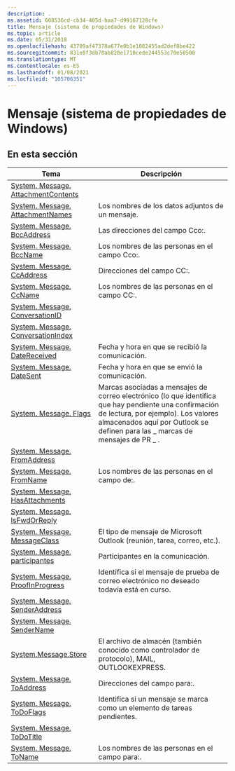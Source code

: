 ```yaml
---
description: .
ms.assetid: 608536cd-cb34-405d-baa7-d99167128cfe
title: Mensaje (sistema de propiedades de Windows)
ms.topic: article
ms.date: 05/31/2018
ms.openlocfilehash: 43709af47378a677e0b1e1082455ad2def8be422
ms.sourcegitcommit: 831e8f3db78ab820e1710cede244553c70e50500
ms.translationtype: MT
ms.contentlocale: es-ES
ms.lasthandoff: 01/08/2021
ms.locfileid: "105706351"
---
```

# <a name="message-windows-property-system"></a>Mensaje (sistema de propiedades de Windows)

## <a name="in-this-section"></a>En esta sección



| Tema                                                                                              | Descripción                                                                                                                                                                       |
|----------------------------------------------------------------------------------------------------|-----------------------------------------------------------------------------------------------------------------------------------------------------------------------------------|
| [System. Message. AttachmentContents](./props-system-message-attachmentcontents.md)<br/> |                                                                                                                                                                                   |
| [System. Message. AttachmentNames](./props-system-message-attachmentnames.md)<br/>       | Los nombres de los datos adjuntos de un mensaje.<br/>                                                                                                                             |
| [System. Message. BccAddress](./props-system-message-bccaddress.md)<br/>                 | Las direcciones del campo Cco:.<br/>                                                                                                                                       |
| [System. Message. BccName](./props-system-message-bccname.md)<br/>                       | Los nombres de las personas en el campo Cco:.<br/>                                                                                                                                 |
| [System. Message. CcAddress](./props-system-message-ccaddress.md)<br/>                   | Direcciones del campo CC:.<br/>                                                                                                                                        |
| [System. Message. CcName](./props-system-message-ccname.md)<br/>                         | Los nombres de las personas en el campo CC:.<br/>                                                                                                                                  |
| [System. Message. ConversationID](./props-system-message-conversationid.md)<br/>         |                                                                                                                                                                                   |
| [System. Message. ConversationIndex](/previous-versions/windows/desktop/legacy/bb787335(v=vs.85))<br/>   |                                                                                                                                                                                   |
| [System. Message. DateReceived](./props-system-message-datereceived.md)<br/>             | Fecha y hora en que se recibió la comunicación.<br/>                                                                                                                        |
| [System. Message. DateSent](./props-system-message-datesent.md)<br/>                     | Fecha y hora en que se envió la comunicación.<br/>                                                                                                                            |
| [System. Message. Flags](./props-system-message-flags.md)<br/>                           | Marcas asociadas a mensajes de correo electrónico (lo que identifica que hay pendiente una confirmación de lectura, por ejemplo). Los valores almacenados aquí por Outlook se definen para las \_ marcas de mensajes de PR \_ .<br/> |
| [System. Message. FromAddress](./props-system-message-fromaddress.md)<br/>               |                                                                                                                                                                                   |
| [System. Message. FromName](./props-system-message-fromname.md)<br/>                     | Los nombres de las personas en el campo de:.<br/>                                                                                                                                |
| [System. Message. HasAttachments](./props-system-message-hasattachments.md)<br/>         |                                                                                                                                                                                   |
| [System. Message. IsFwdOrReply](./props-system-message-isfwdorreply.md)<br/>             |                                                                                                                                                                                   |
| [System. Message. MessageClass](./props-system-message-messageclass.md)<br/>             | El tipo de mensaje de Microsoft Outlook (reunión, tarea, correo, etc.).<br/>                                                                                                |
| [System. Message. participantes](props-system-message-participants.md)<br/>                    | Participantes en la comunicación.<br/>                                                                                                                                         |
| [System. Message. ProofInProgress](./props-system-message-proofinprogress.md)<br/>       | Identifica si el mensaje de prueba de correo electrónico no deseado todavía está en curso.<br/>                                                                                              |
| [System. Message. SenderAddress](./props-system-message-senderaddress.md)<br/>           |                                                                                                                                                                                   |
| [System. Message. SenderName](./props-system-message-sendername.md)<br/>                 |                                                                                                                                                                                   |
| [System.Message.Store](./props-system-message-store.md)<br/>                           | El archivo de almacén (también conocido como controlador de protocolo), MAIL, OUTLOOKEXPRESS.<br/>                                                                                             |
| [System. Message. ToAddress](./props-system-message-toaddress.md)<br/>                   | Direcciones del campo para:.<br/>                                                                                                                                        |
| [System. Message. ToDoFlags](./props-system-message-todoflags.md)<br/>                   | Identifica si un mensaje se marca como un elemento de tareas pendientes.<br/>                                                                                                               |
| [System. Message. ToDoTitle](./props-system-message-todotitle.md)<br/>                   |                                                                                                                                                                                   |
| [System. Message. ToName](./props-system-message-toname.md)<br/>                         | Los nombres de las personas en el campo para:.<br/>                                                                                                                                  |



 

 

 
